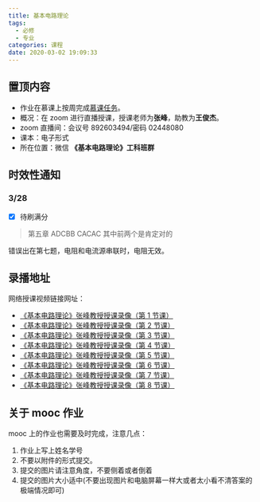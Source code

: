 ```yaml
---
title: 基本电路理论
tags:
  - 必修
  - 专业
categories: 课程
date: 2020-03-02 19:09:33
---
```


## 置顶内容

- 作业在慕课上按周完成[慕课任务](https://www.cnmooc.org/portal/course/72/14823.mooc)。
- 概况：在 zoom 进行直播授课，授课老师为**张峰**，助教为**王俊杰**。
- zoom 直播间：会议号 892603494/密码 02448080
- 课本：电子形式
- 所在位置：微信 **《基本电路理论》工科班群**

## 时效性通知

<!--more-->

### 3/28

- [x] 待刷满分

> 第五章
> ADCBB
> CACAC
> 其中前两个是肯定对的

错误出在第七题，电阻和电流源串联时，电阻无效。

## 录播地址

网络授课视频链接网址：

- [《基本电路理论》张峰教授授课录像（第 1 节课）](https://v.sjtu.edu.cn/course/opencourseshare6976.html)
- [《基本电路理论》张峰教授授课录像（第 2 节课）](https://v.sjtu.edu.cn/course/opencourseshare6977.html)
- [《基本电路理论》张峰教授授课录像（第 3 节课）](https://v.sjtu.edu.cn/course/opencourseshare6978.html)
- [《基本电路理论》张峰教授授课录像（第 4 节课）](https://v.sjtu.edu.cn/course/opencourseshare6979.html)
- [《基本电路理论》张峰教授授课录像（第 5 节课）](https://v.sjtu.edu.cn/course/opencourseshare7006.html)
- [《基本电路理论》张峰教授授课录像（第 6 节课）](https://v.sjtu.edu.cn/course/opencourseshare7007.html)
- [《基本电路理论》张峰教授授课录像（第 7 节课）](https://v.sjtu.edu.cn/course/opencourseshare7076.html)
- [《基本电路理论》张峰教授授课录像（第 8 节课）](https://v.sjtu.edu.cn/course/opencourseshare7077.html)

## 关于 mooc 作业

mooc 上的作业也需要及时完成，注意几点：

1. 作业上写上姓名学号
2. 不要以附件的形式提交。
3. 提交的图片请注意角度，不要侧着或者倒着
4. 提交的图片大小适中(不要出现图片和电脑屏幕一样大或者太小看不清答案的极端情况即可)
